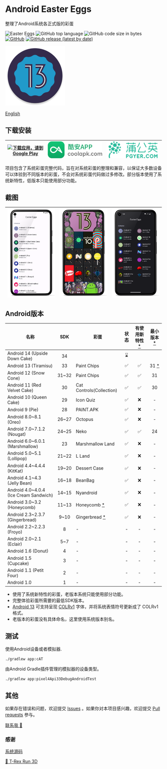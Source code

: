 # Android Easter Eggs

整理了Android系统各正式版的彩蛋

![Easter Eggs](https://img.shields.io/badge/Android-Easter%20Eggs-red?logo=android) ![GitHub top language](https://img.shields.io/github/languages/top/hushenghao/AndroidEasterEggs?logo=kotlin)
![GitHub code size in bytes](https://img.shields.io/github/languages/code-size/hushenghao/AndroidEasterEggs) [![GitHub](https://img.shields.io/github/license/hushenghao/AndroidEasterEggs)](https://github.com/hushenghao/AndroidEasterEggs/blob/master/LICENSE) [![GitHub release (latest by date)](https://img.shields.io/github/v/release/hushenghao/AndroidEasterEggs)](https://github.com/hushenghao/AndroidEasterEggs/releases)

![logo](./images/ic_launcher_round.png)

[English](./README.md)

## 下载安装

| [![下载应用，请到 Google Play](https://play.google.com/intl/en_us/badges/static/images/badges/zh-cn_badge_web_generic.png)](https://play.google.com/store/apps/details?id=com.dede.android_eggs&utm_source=Github&pcampaignid=pcampaignidMKT-Other-global-all-co-prtnr-py-PartBadge-Mar2515-1) | [![](./images/badge_coolapk.png)](https://www.coolapk.com/apk/com.dede.android_eggs) | [![Beta](./images/badge_pgyer.png)](https://www.pgyer.com/eggs) |
|-----------------------------------------------------------------------------------------------------------------------------------------------------------------------------------------------------------------------------------------------------------------------------------------|--------------------------------------------------------------------------------------|-----------------------------------------------------------------|

项目包含了系统彩蛋完整代码，旨在对系统彩蛋的整理和兼容，以保证大多数设备可以体验到不同版本的彩蛋，不会对系统彩蛋代码做过多修改。部分版本使用了系统新特性，低版本只能使用部分功能。

## 截图

| ![](./fastlane/metadata/android/en-US/images/phoneScreenshots/2.png) | ![](./fastlane/metadata/android/en-US/images/phoneScreenshots/1.png) | ![](./fastlane/metadata/android/en-US/images/phoneScreenshots/3.png) |
|----------------------------------------------------------------------|----------------------------------------------------------------------|----------------------------------------------------------------------|

## Android版本
| 名称                                     |  SDK  | 彩蛋                            | 状态  | 有使用新特性 [*](#id_new_features) | 最小版本 [*](#id_full_egg_mini_sdk) |
|----------------------------------------|:-----:|-------------------------------|:---:|:----------------------------:|:-------------------------------:|
| Android 14 (Upside Down Cake)          |  34   |                               | ⌛️  |                              |                                 |
| Android 13 (Tiramisu)                  |  33   | Paint Chips                   |  ✅  |              ✅               | 31 [*](#id_color_vector_fonts)  |
| Android 12 (Snow Cone)                 | 31~32 | Paint Chips                   |  ✅  |              ✅               |               31                |
| Android 11 (Red Velvet Cake)           |  30   | Cat Controls(Collection)      |  ✅  |              ✅               |               30                |
| Android 10 (Queen Cake)                |  29   | Icon Quiz                     |  ✅  |              ❌               |                -                |
| Android 9 (Pie)                        |  28   | PAINT.APK                     |  ✅  |              ❌               |                -                |
| Android 8.0~8.1 (Oreo)                 | 26~27 | Octopus                       |  ✅  |              ❌               |                -                |
| Android 7.0~7.1.2 (Nougat)             | 24~25 | Neko                          |  ✅  |              ✅               |               24                |
| Android 6.0~6.0.1 (Marshmallow)        |  23   | Marshmallow Land              |  ✅  |              ❌               |                -                |
| Android 5.0~5.1 (Lollipop)             | 21~22 | L Land                        |  ✅  |              ❌               |                -                |
| Android 4.4~4.4.4 (KitKat)             | 19~20 | Dessert Case                  |  ✅  |              ❌               |                -                |
| Android 4.1~4.3 (Jelly Bean)           | 16~18 | BeanBag                       |  ✅  |              ❌               |                -                |
| Android 4.0~4.0.4 (Ice Cream Sandwich) | 14~15 | Nyandroid                     |  ✅  |              ❌               |                -                |
| Android 3.0~3.2 (Honeycomb)            | 11~13 | Honeycomb [*](#id_egg_name)   |  ✅  |              ❌               |                -                |
| Android 2.3~2.3.7 (Gingerbread)        | 9~10  | Gingerbread [*](#id_egg_name) |  ✅  |              ❌               |                -                |
| Android 2.2~2.2.3 (Froyo)              |   8   | -                             |  -  |              -               |                -                |
| Android 2.0~2.1 (Eclair)               |  5~7  | -                             |  -  |              -               |                -                |
| Android 1.6 (Donut)                    |   4   | -                             |  -  |              -               |                -                |
| Android 1.5 (Cupcake)                  |   3   | -                             |  -  |              -               |                -                |
| Android 1.1 (Petit Four)               |   2   | -                             |  -  |              -               |                -                |
| Android 1.0                            |   1   | -                             |  -  |              -               |                -                |

* <span id='id_new_features'>使用了系统新特性的彩蛋，老版本系统只能使用部分功能。</span>
* <span id='id_full_egg_mini_sdk'>完整体验彩蛋所需要的最低SDK版本。</span>
* <span id='id_color_vector_fonts'>[Android 13](https://developer.android.google.cn/about/versions/13/features#color-vector-fonts) 可支持呈现 [COLRv1](https://developer.chrome.com/blog/colrv1-fonts/) 字体，并将系统表情符号更新成了 COLRv1 格式。</span>
* <span id='id_egg_name'>老版本的彩蛋没有具体命名，这里使用系统版本别名。</span>

## 测试

使用Android设备或者模拟器.
```shell
./gradlew app:cAT
```

由Android Gradle插件管理的模拟器的设备类型。

```shell
./gradlew app:pixel4Api33DebugAndroidTest
```

## 其他

如果存在错误和问题，欢迎提交 [Issues](https://github.com/hushenghao/AndroidEasterEggs/issues) 。如果你对本项目感兴趣，欢迎提交 [Pull requests](https://github.com/hushenghao/AndroidEasterEggs/pulls) 参与。

[联系我 📧](mailto:dede.hu@qq.com)

### 感谢
[系统源码](https://github.com/aosp-mirror/platform_frameworks_base)

[🦖 T-Rex Run 3D](https://github.com/Priler/dino3d)
